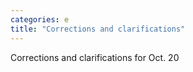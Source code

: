 ```yaml
---
categories: e
title: "Corrections and clarifications"
---
```

Corrections and clarifications for Oct. 20